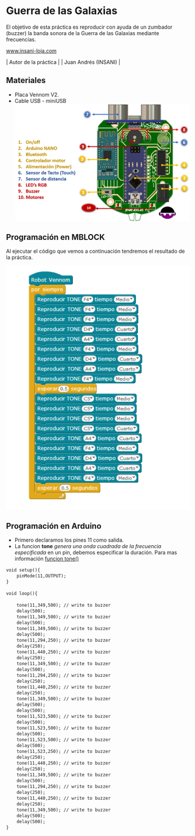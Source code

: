 # Guerra de las Galaxias

El objetivo de esta práctica es reproducir con ayuda de un zumbador (buzzer) la banda sonora de la Guerra de las Galaxias mediante frecuencias. 


www.insani-loja.com

| Autor de la práctica |
| Juan Andrés (INSANI) |


## Materiales
- Placa Vennom V2.
- Cable USB - miniUSB
![Placa de programacion Vennom](https://github.com/jandrs300/Bloques_M/blob/master/ejemplos_vennom/Version_2/placa-version2.png)

## Programación en MBLOCK
Al ejecutar el código que vemos a continuación tendremos el resultado de la práctica.

![programa en mblock luces LEDS Arduino](https://github.com/jandrs300/Bloques_M/blob/master/ejemplos_vennom/Version_2/Guerra_Galaxias_buzzer/guerra%20de%20las%20galaxias.png)


## Programación en Arduino
- Primero declaramos los pines 11 como salida.
- La funcion **tone** *genera una onda cuadrada de la frecuencia especificada* en un pin, debemos especificar la duración. Para mas información [funcion tone()](https://www.arduino.cc/reference/en/language/functions/advanced-io/tone/)




```
void setup(){
    pinMode(11,OUTPUT);
}

void loop(){
    
    tone(11,349,500); // write to buzzer
    delay(500);
    tone(11,349,500); // write to buzzer
    delay(500);
    tone(11,349,500); // write to buzzer
    delay(500);
    tone(11,294,250); // write to buzzer
    delay(250);
    tone(11,440,250); // write to buzzer
    delay(250);
    tone(11,349,500); // write to buzzer
    delay(500);
    tone(11,294,250); // write to buzzer
    delay(250);
    tone(11,440,250); // write to buzzer
    delay(250);
    tone(11,349,500); // write to buzzer
    delay(500);
    delay(500);
    tone(11,523,500); // write to buzzer
    delay(500);
    tone(11,523,500); // write to buzzer
    delay(500);
    tone(11,523,500); // write to buzzer
    delay(500);
    tone(11,523,250); // write to buzzer
    delay(250);
    tone(11,440,250); // write to buzzer
    delay(250);
    tone(11,349,500); // write to buzzer
    delay(500);
    tone(11,294,250); // write to buzzer
    delay(250);
    tone(11,440,250); // write to buzzer
    delay(250);
    tone(11,349,500); // write to buzzer
    delay(500);
    delay(500);
}
```

